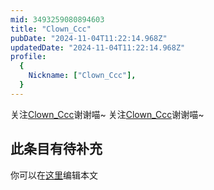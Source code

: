 ```yaml
---
mid: 3493259080894603
title: "Clown_Ccc"
pubDate: "2024-11-04T11:22:14.968Z"
updatedDate: "2024-11-04T11:22:14.968Z"
profile:
  {
    Nickname: ["Clown_Ccc"],
  }
---
```


关注[Clown_Ccc](https://space.bilibili.com/3493259080894603)谢谢喵~ 关注[Clown_Ccc](https://space.bilibili.com/3493259080894603)谢谢喵~

## 此条目有待补充
你可以在[这里](https://github.com/Yuhanawa/VTuber.ICU-Content/edit/master/v/Clown_Ccc/index.md)编辑本文
